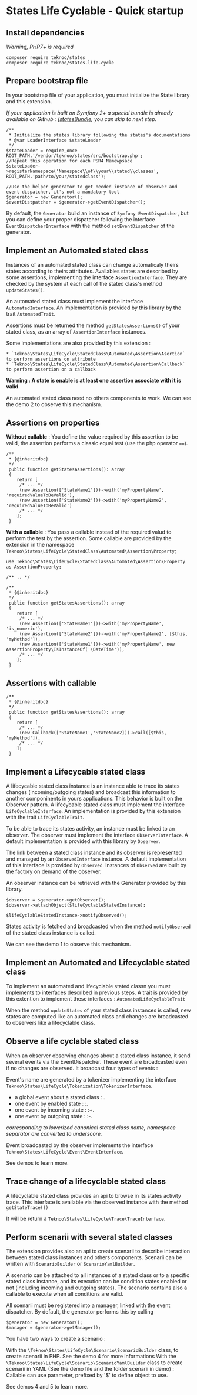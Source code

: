 States Life Cyclable - Quick startup
====================================

Install dependencies
--------------------

*Warning, PHP7+ is required*

    composer require teknoo/states
    composer require teknoo/states-life-cycle

Prepare bootstrap file
----------------------

In your bootstrap file of your application, you must initialize the State library and this extension.

*If your application is built on Symfony 2+ a special bundle is already available on
Github : ([statesBundle](https://github.com/TeknooSoftware/statesBundle), you can skip to next step.*


    /**
     * Initialize the states library following the states's documentations
     * @var LoaderInterface $stateLoader
     */
    $stateLoader = require_once ROOT_PATH.'/vendor/teknoo/states/src/bootstrap.php';
    //Repeat this operation for each PSR4 Namewpsace
    $stateLoader->registerNamespace('Namespace\\of\\your\\stated\\classes', ROOT_PATH.'path/to/your/statedclass');

    //Use the helper generator to get needed instance of observer and event dispatcher, it's not a mandatory tool
    $generator = new Generator();
    $eventDistpatcher = $generator->getEventDispatcher();

By default, the `Generator` build an instance of `Symfony EventDispatcher`, but you can define your proper dispatcher
following the interface `EventDispatcherInterface` with the method `setEventDispatcher` of the generator.

Implement an Automated stated class
-----------------------------------

Instances of an automated stated class can change automaticaly theirs states according to theirs attributes.
Availables states are described by some assertions, implementing the interface `AssertionInterface`. They are checked
by the system at each call of the stated class's method `updateStates()`.

An automated stated class must implement the interface `AutomatedInterface`. An implementation is provided by this library
by the trait `AutomatedTrait`.

Assertions must be returned the method `getStatesAssertions()` of your stated class, as an array of `AssertionInterface` instances.

Some implementations are also provided by this extension :

    * `Teknoo\States\LifeCycle\StatedClass\Automated\Assertion\Asertion` to perform assertions on attribute
    * `Teknoo\States\LifeCycle\StatedClass\Automated\Assertion\Callback` to perform assertion on a callback

**Warning : A state is enable is at least one assertion associate with it is valid.**

An automated stated class need no others components to work. We can see the demo 2 to observe this mechanism.

Assertions on properties
------------------------

**Without callable** : You define the value required by this assertion to be valid, the assertion performs a classic
equal test (use the php operator `==`).

    /**
     * {@inheritdoc}
     */
     public function getStatesAssertions(): array
     {
        return [
         /* ... */
         (new Assertion(['StateName1']))->with('myPropertyName', 'requiredValueToBeValid'),
         (new Assertion(['StateName2']))->with('myPropertyName2', 'requiredValueToBeValid')
         /* ... */
        ];
     }

**With a callable** : You pass a callable instead of the required valud to perform the test by the assertion.
Some callable are provided by the extension in the namespace `Teknoo\States\LifeCycle\StatedClass\Automated\Assertion\Property`;

    use Teknoo\States\LifeCycle\StatedClass\Automated\Assertion\Property as AssertionProperty;

    /** .. */

    /**
     * {@inheritdoc}
     */
     public function getStatesAssertions(): array
     {
        return [
         /* ... */
         (new Assertion(['StateName1']))->with('myPropertyName', 'is_numeric'),
         (new Assertion(['StateName2']))->with('myPropertyName2', [$this, 'myMethod']),
         (new Assertion(['StateName1']))->with('myPropertyName', new AssertionProperty\IsInstanceOf('\DateTime')),
         /* ... */
        ];
     }

Assertions with callable
------------------------

    /**
     * {@inheritdoc}
     */
     public function getStatesAssertions(): array
     {
        return [
         /* ... */
         (new Callback(['StateName1','StateName2]))->call([$this, 'myMethod']),
         /* ... */
        ];
     }


Implement a Lifecycable stated class
------------------------------------

A lifecycable stated class instance is an instance able to trace its states changes (incoming/outgoing states) and
broadcast this information to another componinents in yours applications. This behavior is built on the Observer pattern.
A lifecycable stated class must implement the interface `LifeCyclableInterface`.
An implementation is provided by this extension with the trait `LifeCyclableTrait`.

To be able to trace its states activity, an instance must be linked to an observer. The observer must implement the interface
`ObserverInterface`. A default implementation is provided with this library by `Observer`.

The link between a stated class instance and its observer is represented and managed by an `ObservedInterface` instance.
A default implementation of this interface is provided by `Observed`. Instances of `Observed` are built by the factory
on demand of the observer.

An observer instance can be retrieved with the Generator provided by this library.

    $observer = $generator->getObserver();
    $observer->attachObject($lifeCyclableStatedInstance);

    $lifeCyclableStatedInstance->notifyObserved();

States activity is fetched and broadcasted when the method `notifyObserved` of the stated class instance is called.

We can see the demo 1 to observe this mechanism.

Implement an Automated and Lifecyclable stated class
----------------------------------------------------

To implement an automated and lifecyclable stated classn you must implements to interfaces described in previous steps.
A trait is provided by this extention to implement these interfaces : `AutomatedLifeCyclableTrait`

When the method `updateStates` of your stated class instances is called, new states are computed like an automated class
and changes are broadcasted to observers like a lifecyclable class.

Observe a life cyclable stated class
------------------------------------

When an observer observing changes about a stated class instance, it send several events via the EventDispatcher.
These event are broadcasted even if no changes are observed. It broadcast four types of events :

Event's name are generated by a tokenizer implementing the interface `Teknoo\States\LifeCycle\Tokenization\TokenizerInterface`.

*   a global event about a stated class : <base token>.
*   one event by enabled state : <base token>:<state name>.
*   one event by incoming state : <base token>:+<state name>.
*   one event by outgoing state : <base token>:-<state name>.

*<basename> corresponding to lowerized canonical stated class name, namespace separator are converted to underscore.*

Event broadcasted by the observer implements the interface `Teknoo\States\LifeCycle\Event\EventInterface`.

See demos to learn  more.

Trace change of a lifecyclable stated class
-------------------------------------------

A lifecyclable stated class provides an api to browse in its states activity trace. This interface is available via
the observed instance with the method `getStateTrace())`

It will be return a `Teknoo\States\LifeCycle\Trace\TraceInterface`.

Perform scenarii with several stated classes
--------------------------------------------

The extension provides also an api to create scenarii to describe interaction between stated class instances and others
components. Scenarii can be written with `ScenarioBuilder` or `ScenarioYamlBuilder`.

A scenario can be attached to all instances of a stated class or to a specific stated class instance,
and its execution can be condition states enabled or not (including incoming and outgoing states).
The scenario contains also a callable to execute when all conditions are valid.

All scenarii must be registered into a manager, linked with the event dispatcher. By default, the generator performs this
by calling

    $generator = new Generator();
    $manager = $generator->getManager();

You have two ways to create a scenario :

With the `\Teknoo\States\LifeCycle\Scenario\ScenarioBuilder` class, to create scenarii in PHP. See the demo 4 for more informations
With the `\Teknoo\States\LifeCycle\Scenario\ScenarioYamlBuilder` class to create scenarii in YAML
(See the demo file and the folder scenarii in demo) : Callable can use parameter, prefixed by '$' to define object to use.

See demos 4 and 5 to learn  more.
